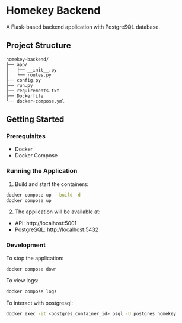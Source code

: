 # Homekey Backend

A Flask-based backend application with PostgreSQL database.

## Project Structure
```
homekey-backend/
├── app/
│   ├── __init__.py
│   └── routes.py
├── config.py
├── run.py
├── requirements.txt
├── Dockerfile
└── docker-compose.yml
```

## Getting Started

### Prerequisites
- Docker
- Docker Compose

### Running the Application

1. Build and start the containers:
```bash
docker compose up --build -d
docker compose up
```

2. The application will be available at:
- API: http://localhost:5001
- PostgreSQL: http://localhost:5432

### Development

To stop the application:
```bash
docker compose down
```

To view logs:
```bash
docker compose logs
```

To interact with postgresql:
```bash
docker exec -it <postgres_container_id> psql -U postgres homekey
```
